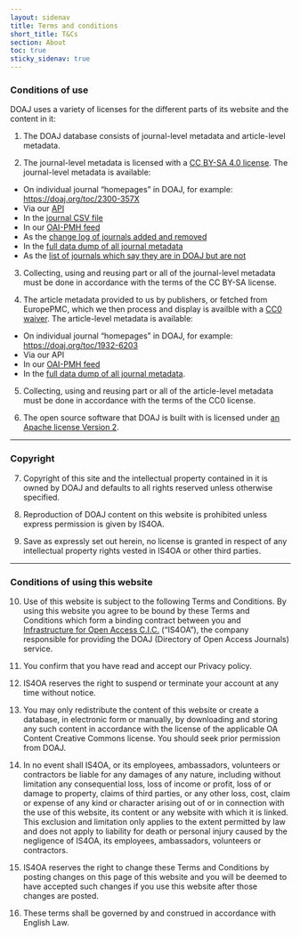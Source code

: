 ```yaml
---
layout: sidenav
title: Terms and conditions
short_title: T&Cs
section: About
toc: true
sticky_sidenav: true
---
```


### Conditions of use

DOAJ uses a variety of licenses for the different parts of its website and the content in it:

1. The DOAJ database consists of journal-level metadata and article-level metadata.

2. The journal-level metadata is licensed with a [CC BY-SA 4.0 license](https://creativecommons.org/licenses/by-sa/4.0/). The journal-level metadata is available:
  + On individual journal “homepages” in DOAJ, for example: https://doaj.org/toc/2300-357X
  + Via our [API](/docs/api/)
  + In the [journal CSV file](/csv)
  + In our [OAI-PMH feed](/docs/oai-pmh)
  + As the [change log of journals added and removed](https://docs.google.com/spreadsheets/d/183mRBRqs2jOyP0qZWXN8dUd02D4vL0Mov_kgYF8HORM/edit#gid=0)
  + In the [full data dump of all journal metadata](/docs/public-data-dump/)
  + As the [list of journals which say they are in DOAJ but are not](https://docs.google.com/spreadsheets/d/1Y_Sza4rPDkf-NNX9kwiErGrKeNTM75md9B63A_gVpaQ/edit?usp=sharing)

3. Collecting, using and reusing part or all of the journal-level metadata must be done in accordance with the terms of the CC BY-SA license.

4. The article metadata provided to us by publishers, or fetched from EuropePMC, which we then process and display is availble with a [CC0 waiver](https://creativecommons.org/share-your-work/public-domain/cc0/). The article-level metadata is available:
  + On individual journal “homepages” in DOAJ, for example: https://doaj.org/toc/1932-6203
  + Via our API
  + In our [OAI-PMH feed](/docs/oai-pmh)
  + In the [full data dump of all journal metadata](/docs/public-data-dump/).

5. Collecting, using and reusing part or all of the article-level metadata must be done in accordance with the terms of the CC0 license.

6. The open source software that DOAJ is built with is licensed under [an Apache license Version 2](https://github.com/DOAJ/doaj/blob/a6fc2bee499b5a8a1f24fb098acfb8e10bd72503/portality/static/vendor/select2-3.5.4/LICENSE).

---

### Copyright
7. Copyright of this site and the intellectual property contained in it is owned by DOAJ and defaults to all rights reserved unless otherwise specified.

8. Reproduction of DOAJ content on this website is prohibited unless express permission is given by IS4OA.

9. Save as expressly set out herein, no license is granted in respect of any intellectual property rights vested in IS4OA or other third parties.

---

### Conditions of using this website
10. Use of this website is subject to the following Terms and Conditions. By using this website you agree to be bound by these Terms and Conditions which form a binding contract between you and [Infrastructure for Open Access C.I.C.](https://is4oa.org/) (“IS4OA”), the company responsible for providing the DOAJ (Directory of Open Access Journals) service.

11. You confirm that you have read and accept our Privacy policy.

12. IS4OA reserves the right to suspend or terminate your account at any time without notice.

13. You may only redistribute the content of this website or create a database, in electronic form or manually, by downloading and storing any such content in accordance with the license of the applicable OA Content Creative Commons license. You should seek prior permission from DOAJ.

14. In no event shall IS4OA, or its employees, ambassadors, volunteers or contractors be liable for any damages of any nature, including without limitation any consequential loss, loss of income or profit, loss of or damage to property, claims of third parties, or any other loss, cost, claim or expense of any kind or character arising out of or in connection with the use of this website, its content or any website with which it is linked. This exclusion and limitation only applies to the extent permitted by law and does not apply to liability for death or personal injury caused by the negligence of IS4OA, its employees, ambassadors, volunteers or contractors.

15. IS4OA reserves the right to change these Terms and Conditions by posting changes on this page of this website and you will be deemed to have accepted such changes if you use this website after those changes are posted.

16. These terms shall be governed by and construed in accordance with English Law.

